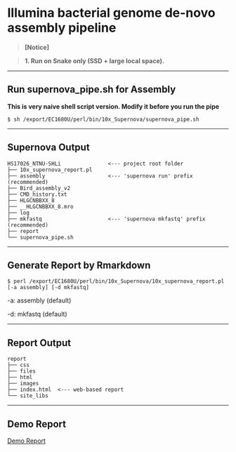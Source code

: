 # Illumina bacterial genome de-novo assembly pipeline

> __[Notice]__

> __1. Run on Snake only (SSD + large local space).__

***

## Run supernova_pipe.sh for Assembly
__This is very naive shell script version. Modify it before you run the pipe__

`$ sh /export/EC1680U/perl/bin/10x_Supernova/supernova_pipe.sh`

***

## Supernova Output
```
HS17026_NTNU-SHLi               <--- project root folder
├── 10x_supernova_report.pl
├── assembly                    <--- 'supernova run' prefix (recommended)
├── Bird_assembly_v2
├── CMD_history.txt
├── HLGCNBBXX_8
├── __HLGCNBBXX_8.mro
├── log
├── mkfastq                     <--- 'supernova mkfastq' prefix (recommended)
├── report
└── supernova_pipe.sh
```

***

## Generate Report by Rmarkdown
`$ perl /export/EC1680U/perl/bin/10x_Supernova/10x_supernova_report.pl [-a assembly] [-d mkfastq]`

-a: assembly (default)

-d: mkfastq (default)

***

## Report Output
```
report
├── css
├── files
├── html
├── images
├── index.html  <--- web-based report
└── site_libs
```

***

## Demo Report

[Demo Report](report_demo.zip)
